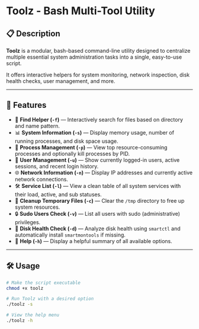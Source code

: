 # Toolz - Bash Multi-Tool Utility

## 📋 Description

**Toolz** is a modular, bash-based command-line utility designed to centralize multiple essential system administration tasks into a single, easy-to-use script.

It offers interactive helpers for system monitoring, network inspection, disk health checks, user management, and more.

---

## 🚀 Features

- 📁 **Find Helper (`-f`)** — Interactively search for files based on directory and name pattern.
- 📊 **System Information (`-s`)** — Display memory usage, number of running processes, and disk space usage.
- 🧠 **Process Management (`-p`)** — View top resource-consuming processes and optionally kill processes by PID.
- 👥 **User Management (`-u`)** — Show currently logged-in users, active sessions, and recent login history.
- 🌐 **Network Information (`-n`)** — Display IP addresses and currently active network connections.
- 🛠️ **Service List (`-l`)** — View a clean table of all system services with their load, active, and sub statuses.
- 🧹 **Cleanup Temporary Files (`-c`)** — Clear the `/tmp` directory to free up system resources.
- 🔒 **Sudo Users Check (`-v`)** — List all users with sudo (administrative) privileges.
- 💽 **Disk Health Check (`-d`)** — Analyze disk health using `smartctl` and automatically install `smartmontools` if missing.
- 📜 **Help (`-h`)** — Display a helpful summary of all available options.

---

## 🛠️ Usage

```bash
# Make the script executable
chmod +x toolz

# Run Toolz with a desired option
./toolz -s

# View the help menu
./toolz -h